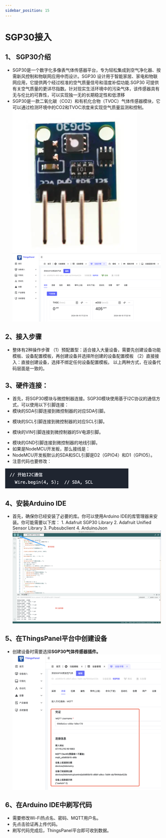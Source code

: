 ```yaml
---
sidebar_position: 15
---
```


#  SGP30接入

## 1、 SGP30介绍
- SGP30是一个数字化多像表气体传感器平台，专为轻松集成到空气净化器、按需新风控制和物联网应用中而设计。SGP30
设计用于智能家居、家电和物联网应用，它提供两个经过校准的空气质量信号和湿度补偿功能.SGP30
可提供有关空气质量的更详尽指数。针对现实生活环境中的污染气体，该传感器具有无与伦比的可靠性，可以实现独一无的长期稳定性和低漂移
- SGP30是一款二氧化碳（CO2）和有机化合物（TVOC）气体传感器模块，它可以通过检测环境中的CO2和TVOC浓度来实现空气质量监测和控制。
![descript](./image/image14.png)
![descript](./image/image15.png)


## 2、接入步骤
- 整体有2种操作步骤
（1）预配置型：适合接入大量设备，需要先创建设备功能模板、设备配置模板，再创建设备并选择所创建的设备配置模板
（2）直接接入：直接创建设备，选择不绑定任何设备配置模板。
以上两种方式，在设备代码层面是一致的。

## 3、硬件连接：
- 首先，将SGP30模块与微控制器连接。SGP30模块使用基于I2C协议的通信方式，可以使用以下引脚连接：
-   模块的SDA引脚连接到微控制器的对应SDA引脚。
<!-- -->
-   模块的SCL引脚连接到微控制器的对应SCL引脚。
<!-- -->
-   模块的VIN引脚连接到微控制器的5V电源引脚。
<!-- -->
-   模块的GND引脚连接到微控制器的地线引脚。
- 如果是NodeMCU开发板，那么接线是：
- NodeMCU开发板默认的SDA和SCL引脚是D2（GPIO4）和D1（GPIO5）。
- 注意代码也要修改：

![descript](./image/image16.png)

## 4、安装Arduino IDE
- 首先，确保你已经安装了必要的库。你可以使用Arduino
IDE的库管理器来安装。你可能需要以下库：
1\. Adafruit SGP30 Library
2\. Adafruit Unified Sensor Library
3\. Pubsubclient
4\. ArduinoJson
![descript](./image/image17.png)

## 5、在ThingsPanel平台中创建设备
- 创建设备时需要选择**SGP30气体传感器插件。**
![descript](./image/image18.png)

##  6、在Arduino IDE中刷写代码
- 需要修改Wi-Fi热点名、密码、MQTT用户名。
- 先点击验证再上传代码。
- 刷写代码完成后，ThingsPanel平台即可收到数据。